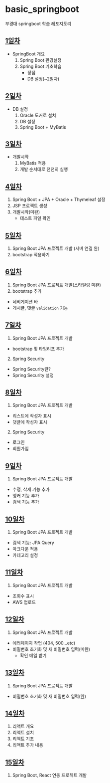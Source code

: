 # basic_springboot
부경대 springboot 학습 레포지토리

## [1일차](https://github.com/king-dong-gun/basic_springboot/blob/main/md/day01.md)
- SpringBoot 개요
    1. Spring Boot 환경설정
    2. Spring Boot 기초학습
        - 장점
        - DB 설정(~2일차)

## [2일차](https://github.com/king-dong-gun/basic_springboot/blob/main/md/day02.md)
- DB 설정
  1. Oracle 도커로 설치
  2. DB 설정
  3. Spring Boot + MyBatis

## [3일차](https://github.com/king-dong-gun/basic_springboot/blob/main/md/day03.md)
- 개발시작
  1. MyBatis 적용
  2. 개발 순서대로 천천히 실행

## [4일차](https://github.com/king-dong-gun/basic_springboot/blob/main/md/day04.md)    
1. Spring Boot + JPA + Oracle + Thymeleaf 설정
2. JSP 프로젝트 생성
3. 개발시작(미완)
   - 테스트 파일 확인

## [5일차](https://github.com/king-dong-gun/basic_springboot/blob/main/md/day05.md)
1. Spring Boot JPA 프로젝트 개발 (서버 연결 완)
2. bootstrap 적용하기

## [6일차](https://github.com/king-dong-gun/basic_springboot/blob/main/md/day06.md)
1. Spring Boot JPA 프로젝트 개발(스타일링 미완)
2. bootstrap 추가
- 네비게이션 바
- 게시글, 댓글 `validation` 기능

## [7일차](https://github.com/king-dong-gun/basic_springboot/blob/main/md/day07.md)
1. Spring Boot JPA 프로젝트 개발
- bootstrap 및 타임리프 추가
2. Spring Security
- Spring Security란?
- Spring Security 설정

## [8일차](https://github.com/king-dong-gun/basic_springboot/blob/main/md/day08.md)
1. Spring Boot JPA 프로젝트 개발
- 리스트에 작성자 표시
- 댓글에 작성자 표시
2. Spring Security
- 로그인
- 회원가입

## [9일차](https://github.com/king-dong-gun/basic_springboot/blob/main/md/day09.md)
1. Spring Boot JPA 프로젝트 개발
- 수정, 삭제 기능 추가
- 앵커 기능 추가
- 검색 기능 추가

## [10일차](https://github.com/king-dong-gun/basic_springboot/blob/main/md/day10.md)
1. Spring Boot JPA 프로젝트 개발
- 검색 기능: JPA Query
- 마크다운 적용
- 카테고리 설정

## [11일차](https://github.com/king-dong-gun/basic_springboot/blob/main/md/day11.md)
1. Spring Boot JPA 프로젝트 개발
- 조회수 표시
- AWS 업로드

## [12일차](https://github.com/king-dong-gun/basic_springboot/blob/main/md/day12.md)
1. Spring Boot JPA 프로젝트 개발
- 에러페이지 작업 (404, 500...etc)
- 비밀번호 초기화 및 새 비밀번호 입력(미완)
  - 확인 메일 받기

## [13일차](https://github.com/king-dong-gun/basic_springboot/blob/main/md/day13.md)
1. Spring Boot JPA 프로젝트 개발
- 비밀번호 초기화 및 새 비밀번호 입력(완)

## [14일차](https://github.com/king-dong-gun/basic_springboot/blob/main/md/day14.md)
1. 리액트 개요
2. 리액트 설치
3. 리액트 기초
4. 리액트 추가 내용


## [15일차](https://github.com/king-dong-gun/basic_springboot/blob/main/md/day15.md)
1. Spring Boot, React 연동 프로젝트 개발



